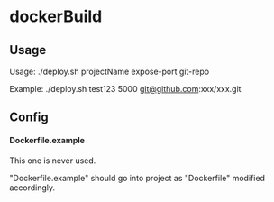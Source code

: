 # dockerBuild

## Usage

Usage: ./deploy.sh projectName expose-port git-repo

Example: ./deploy.sh test123 5000 git@github.com:xxx/xxx.git

## Config

#### Dockerfile.example
This one is never used.

"Dockerfile.example" should go into project as "Dockerfile" modified accordingly.
